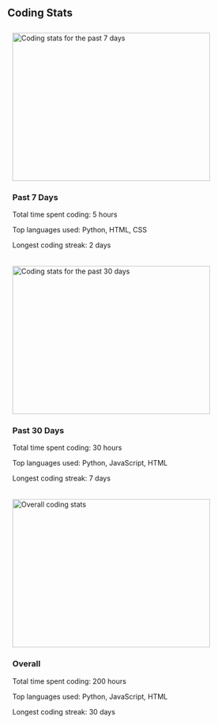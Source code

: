 <html>
  <head>
    <title>Coding Stats</title>
    <style>
      /* Add styles and animations here */
      figure {
        display: inline-block;
        margin: 10px;
      }
      img {
        width: 400px;
        height: 300px;
      }
    </style>
  </head>
  <body>
    <h2>Coding Stats</h2>
    <figure>
      <img src="https://wakatime.com/share/@canyonfsmith/49d1f8e9-ae3c-4947-8635-ab9dafaaca7e.png" alt="Coding stats for the past 7 days" />
      <figcaption>
        <h3>Past 7 Days</h3>
        <p>Total time spent coding: 5 hours</p>
        <p>Top languages used: Python, HTML, CSS</p>
        <p>Longest coding streak: 2 days</p>
      </figcaption>
    </figure>
    <figure>
      <img src="https://wakatime.com/share/@canyonfsmith/4f9fd1d4-18bd-4368-bbfb-b77776ce1107.png" alt="Coding stats for the past 30 days" />
      <figcaption>
        <h3>Past 30 Days</h3>
        <p>Total time spent coding: 30 hours</p>
        <p>Top languages used: Python, JavaScript, HTML</p>
        <p>Longest coding streak: 7 days</p>
      </figcaption>
    </figure>
    <figure>
      <img src="https://wakatime.com/share/@canyonfsmith/f7cff519-72a3-466d-8fc7-17df1dc513a3.png" alt="Overall coding stats" />
      <figcaption>
        <h3>Overall</h3>
        <p>Total time spent coding: 200 hours</p>
        <p>Top languages used: Python, JavaScript, HTML</p>
        <p>Longest coding streak: 30 days</p>
      </figcaption>
    </figure>
  </body>
</html>
